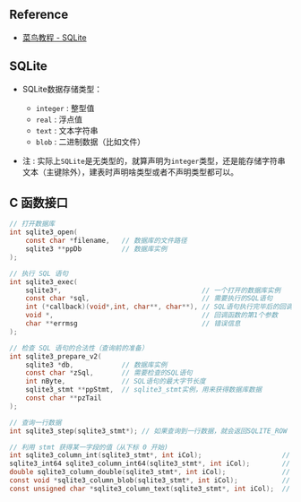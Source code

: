 
## Reference

- [菜鸟教程 - SQLite](http://www.runoob.com/sqlite/sqlite-tutorial.html)

## SQLite

- SQLite数据存储类型：
    * `integer` : 整型值
    * `real` : 浮点值
    * `text` : 文本字符串
    * `blob` : 二进制数据（比如文件）

- 注 : 实际上`SQLite`是无类型的，就算声明为`integer`类型，还是能存储字符串文本（主键除外），建表时声明啥类型或者不声明类型都可以。


## C 函数接口

``` c
// 打开数据库
int sqlite3_open(
    const char *filename,   // 数据库的文件路径
    sqlite3 **ppDb          // 数据库实例
);

// 执行 SQL 语句
int sqlite3_exec(
    sqlite3*,                                   // 一个打开的数据库实例
    const char *sql,                            // 需要执行的SQL语句
    int (*callback)(void*,int, char**, char**), // SQL语句执行完毕后的回调
    void *,                                     // 回调函数的第1个参数
    char **errmsg                               // 错误信息
);

// 检查 SQL 语句的合法性（查询前的准备）
int sqlite3_prepare_v2(
    sqlite3 *db,            // 数据库实例
    const char *zSql,       // 需要检查的SQL语句
    int nByte,              // SQL语句的最大字节长度
    sqlite3_stmt **ppStmt,  // sqlite3_stmt实例，用来获得数据库数据
    const char **pzTail
);

// 查询一行数据
int sqlite3_step(sqlite3_stmt*); // 如果查询到一行数据，就会返回SQLITE_ROW

// 利用 stmt 获得某一字段的值（从下标 0 开始)
int sqlite3_column_int(sqlite3_stmt*, int iCol);                    // 整型数据
sqlite3_int64 sqlite3_column_int64(sqlite3_stmt*, int iCol);        // 长整型数据
double sqlite3_column_double(sqlite3_stmt*, int iCol);              // 浮点数据
const void *sqlite3_column_blob(sqlite3_stmt*, int iCol);           // 二进制文本数据
const unsigned char *sqlite3_column_text(sqlite3_stmt*, int iCol);  // 字符串数据
```